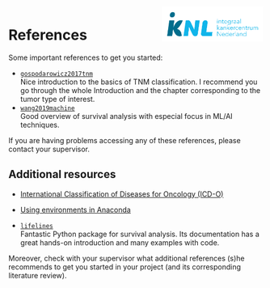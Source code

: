 <img src="https://github.com/IKNL/guidelines/blob/master/resources/logos/iknl_nl.png?raw=true" width=200 align="right">

References
==============================

Some important references to get you started:

* [`gospodarowicz2017tnm`](./gospodarowicz2017tnm.pdf)<br>
Nice introduction to the basics of TNM classification. I recommend you go through the whole Introduction and the chapter corresponding to the tumor type of interest.
* [`wang2019machine`](https://dl.acm.org/doi/abs/10.1145/3214306)<br>
Good overview of survival analysis with especial focus in ML/AI techniques.

If you are having problems accessing any of these references, please contact your supervisor.

## Additional resources
* [International Classification of Diseases for Oncology (ICD-O)](http://www.iacr.com.fr/index.php?option=com_content&view=category&layout=blog&id=100&Itemid=577)

* [Using environments in Anaconda](https://docs.conda.io/projects/conda/en/latest/user-guide/tasks/manage-environments.html)

* [`lifelines`](https://github.com/CamDavidsonPilon/lifelines) <br>
  Fantastic Python package for survival analysis. Its documentation has a great hands-on introduction and many examples with code.


Moreover, check with your supervisor what additional references (s)he recommends to get you started in your project (and its corresponding literature review).
